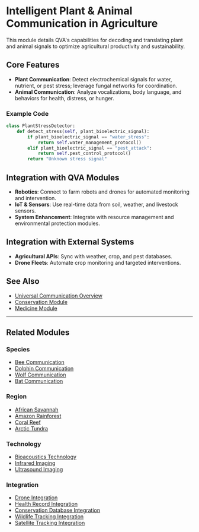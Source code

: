 # Intelligent Plant & Animal Communication in Agriculture

This module details QVA's capabilities for decoding and translating plant and animal signals to optimize agricultural productivity and sustainability.

## Core Features
- **Plant Communication**: Detect electrochemical signals for water, nutrient, or pest stress; leverage fungal networks for coordination.
- **Animal Communication**: Analyze vocalizations, body language, and behaviors for health, distress, or hunger.

### Example Code
```python
class PlantStressDetector:
    def detect_stress(self, plant_bioelectric_signal):
        if plant_bioelectric_signal == "water_stress":
            return self.water_management_protocol()
        elif plant_bioelectric_signal == "pest_attack":
            return self.pest_control_protocol()
        return "Unknown stress signal"
```

## Integration with QVA Modules
- **Robotics**: Connect to farm robots and drones for automated monitoring and intervention.
- **IoT & Sensors**: Use real-time data from soil, weather, and livestock sensors.
- **System Enhancement**: Integrate with resource management and environmental protection modules.

## Integration with External Systems
- **Agricultural APIs**: Sync with weather, crop, and pest databases.
- **Drone Fleets**: Automate crop monitoring and targeted interventions.

## See Also
- [Universal Communication Overview](universal_communication.md)
- [Conservation Module](conservation.md)
- [Medicine Module](medicine.md)

---

## Related Modules

### Species
- [Bee Communication](species/bee_communication.md)
- [Dolphin Communication](species/dolphin_communication.md)
- [Wolf Communication](species/wolf_communication.md)
- [Bat Communication](species/bat_communication.md)

### Region
- [African Savannah](region/african_savannah.md)
- [Amazon Rainforest](region/amazon_rainforest.md)
- [Coral Reef](region/coral_reef.md)
- [Arctic Tundra](region/arctic_tundra.md)

### Technology
- [Bioacoustics Technology](technology/bioacoustics.md)
- [Infrared Imaging](technology/infrared_imaging.md)
- [Ultrasound Imaging](technology/ultrasound_imaging.md)

### Integration
- [Drone Integration](integration/drone_integration.md)
- [Health Record Integration](integration/health_record_integration.md)
- [Conservation Database Integration](integration/conservation_database_integration.md)
- [Wildlife Tracking Integration](integration/wildlife_tracking_integration.md)
- [Satellite Tracking Integration](integration/satellite_tracking_integration.md)
